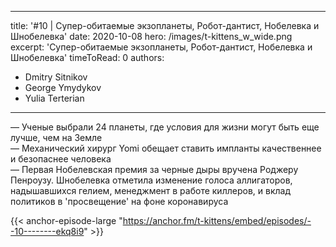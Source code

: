 
---
title: '#10 | Супер-обитаемые экзопланеты, Робот-дантист, Нобелевка и Шнобелевка'
date: 2020-10-08
hero: /images/t-kittens_w_wide.png
excerpt: 'Супер-обитаемые экзопланеты, Робот-дантист, Нобелевка и Шнобелевка'
timeToRead: 0
authors:
  - Dmitry Sitnikov
  - George Ymydykov
  - Yulia Terterian
---

— Ученые выбрали 24 планеты, где условия для жизни могут быть еще лучше, чем на Земле<br/>
— Механический хирург Yomi обещает ставить импланты качественнее и безопаснее человека<br/>
— Первая Нобелевская премия за черные дыры вручена Роджеру Пенроузу. Шнобелевка отметила изменение голоса аллигаторов, надышавшихся гелием, менеджмент в работе киллеров, и вклад политиков в 'просвещение' на фоне коронавируса

{{< anchor-episode-large "https://anchor.fm/t-kittens/embed/episodes/--10--------ekq8i9" >}}
